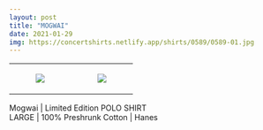 ```yaml
---
layout: post
title: "MOGWAI"
date: 2021-01-29
img: https://concertshirts.netlify.app/shirts/0589/0589-01.jpg
---
```




<table style="width:100%;"><tr><td style="vertical-align:top;">
      <figure class="tmblr-full" data-orig-height="2048" data-orig-width="1365" data-orig-src="https://concertshirts.netlify.app/shirts/0589/0589-01.jpg"><img src="https://64.media.tumblr.com/072ec3d877debaeae003d57796b50f80/4821469a7cda155c-d6/s540x810/23b0879de5eeb19c54c4bf80100960ee86e25158.jpg" data-orig-height="2048" data-orig-width="1365" data-orig-src="https://concertshirts.netlify.app/shirts/0589/0589-01.jpg"/></figure></td>
    <td style="vertical-align:top;">
      <figure class="tmblr-full" data-orig-height="2048" data-orig-width="1365" data-orig-src="https://concertshirts.netlify.app/shirts/0589/0589-02.jpg"><img src="https://64.media.tumblr.com/4c71e91988441f603c2c6aa8ce80cd2e/4821469a7cda155c-f0/s540x810/a512291099bfb2a6a4be7df7b7026f31f3f39bec.jpg" data-orig-height="2048" data-orig-width="1365" data-orig-src="https://concertshirts.netlify.app/shirts/0589/0589-02.jpg"/></figure></td>
  </tr></table><p>
  Mogwai | Limited Edition POLO SHIRT<br/>LARGE | 100% Preshrunk Cotton | Hanes
</p>
